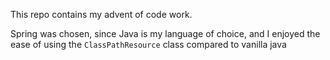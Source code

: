 This repo contains my advent of code work.

Spring was chosen, since Java is my language of choice, and I enjoyed the ease of using the `ClassPathResource` class compared to vanilla java


